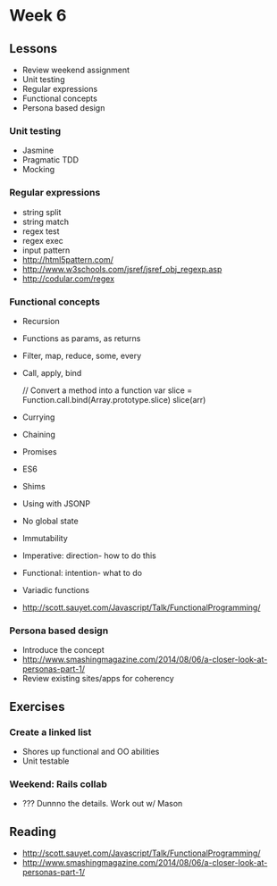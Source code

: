 # Week 6

## Lessons

- Review weekend assignment
- Unit testing
- Regular expressions
- Functional concepts
- Persona based design

### Unit testing

- Jasmine
- Pragmatic TDD
- Mocking

### Regular expressions

- string split
- string match
- regex test
- regex exec
- input pattern
- http://html5pattern.com/
- http://www.w3schools.com/jsref/jsref_obj_regexp.asp
- http://codular.com/regex

### Functional concepts

- Recursion
- Functions as params, as returns
- Filter, map, reduce, some, every
- Call, apply, bind

  // Convert a method into a function
  var slice = Function.call.bind(Array.prototype.slice)
  slice(arr)

- Currying
- Chaining
- Promises
- ES6
- Shims
- Using with JSONP
- No global state
- Immutability
- Imperative: direction- how to do this
- Functional: intention- what to do
- Variadic functions
- http://scott.sauyet.com/Javascript/Talk/FunctionalProgramming/

### Persona based design

- Introduce the concept
- http://www.smashingmagazine.com/2014/08/06/a-closer-look-at-personas-part-1/
- Review existing sites/apps for coherency

## Exercises

### Create a linked list

- Shores up functional and OO abilities
- Unit testable

### Weekend: Rails collab

- ??? Dunnno the details. Work out w/ Mason

## Reading

- http://scott.sauyet.com/Javascript/Talk/FunctionalProgramming/
- http://www.smashingmagazine.com/2014/08/06/a-closer-look-at-personas-part-1/
